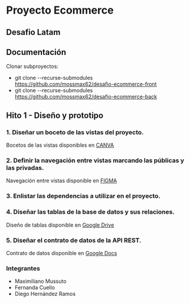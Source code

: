# Proyecto Ecommerce
## Desafio Latam

## Documentación

Clonar subproyectos:

- git clone --recurse-submodules https://github.com/mossmax62/desafio-ecommerce-front
- git clone --recurse-submodules https://github.com/mossmax62/desafio-ecommerce-back

## Hito 1 - Diseño y prototipo

### 1. Diseñar un boceto de las vistas del proyecto.
Bocetos de las vistas disponibles en [CANVA](https://www.canva.com/design/DAGOgGu9kn0/WwLx_mgyU7nvB-6HhwhtuA/edit?utm_content=DAGOgGu9kn0&utm_campaign=designshare&utm_medium=link2&utm_source=sharebutton)

### 2. Definir la navegación entre vistas marcando las públicas y las privadas.
Navegación entre vistas disponible en [FIGMA](https://www.figma.com/board/db5XgSK3lfr4s6U7uxp1GF/Untitled?node-id=0-1&t=SttqJdoDWBZFwAxP-1)

### 3. Enlistar las dependencias a utilizar en el proyecto.

### 4. Diseñar las tablas de la base de datos y sus relaciones.
Diseño de tablas disponible en [Google Drive](https://drive.google.com/file/d/1iUWnnHz4O2bxwBKc8eHpXlKwn29LsiOK/view?usp=sharing)

### 5. Diseñar el contrato de datos de la API REST.
Contrato de datos disponible en [Google Docs](https://docs.google.com/document/d/1_b4-uCGUjhF2e0__0lEugP9KkbIERAg3DhzlE4CmP4Y/edit?usp=sharing)

### Integrantes
- Maximiliano Mussuto
- Fernanda Cuello
- Diego Hernández Ramos